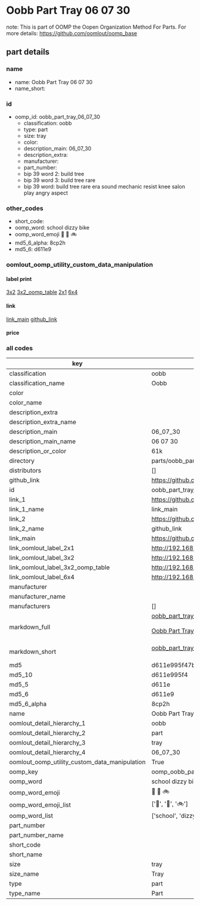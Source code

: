 # Oobb Part Tray 06 07 30  

note: This is part of OOMP the Oopen Organization Method For Parts. For more details: https://github.com/oomlout/oomp_base

##  part details





### name
* name: Oobb Part Tray 06 07 30
* name_short: 
### id
* oomp_id: oobb_part_tray_06_07_30
  * classification: oobb
  * type: part
  * size: tray
  * color: 
  * description_main: 06_07_30
  * description_extra: 
  * manufacturer: 
  * part_number: 
  * bip 39 word 2: build tree
  * bip 39 word 3: build tree rare
  * bip 39 word: build tree rare era sound mechanic resist knee salon play angry aspect

### other_codes
* short_code: 
* oomp_word: school dizzy bike
* oomp_word_emoji :school: :dizzy: :bike:
* md5_6_alpha: 8cp2h
* md5_6: d611e9






### oomlout_oomp_utility_custom_data_manipulation
#### label print
[3x2](http://192.168.1.245:1112/?label=oomp%208cp2h)
[3x2_oomp_table](http://192.168.1.107:1112/?label=oomp%208cp2h)
[2x1](http://192.168.1.242:1112/?label=oomp%208cp2h)
[6x4](http://192.168.1.55:1112/?label=oomp%208cp2h)    

#### link

[link_main](https://github.com/oomlout/oomlout_oomp_current_version_messy/tree/main/parts/oobb_part_tray_06_07_30) [github_link](https://github.com/oomlout/oomlout_oomp_part_src/tree/main/parts/oobb_part_tray_06_07_30)                             

#### price







### all codes 
| key | value |  
| --- | --- |  
| classification | oobb |  
| classification_name | Oobb |  
| color |  |  
| color_name |  |  
| description_extra |  |  
| description_extra_name |  |  
| description_main | 06_07_30 |  
| description_main_name | 06 07 30 |  
| description_or_color | 61k |  
| directory | parts/oobb_part_tray_06_07_30 |  
| distributors | [] |  
| github_link | https://github.com/oomlout/oomlout_oomp_part_src/tree/main/parts/oobb_part_tray_06_07_30 |  
| id | oobb_part_tray_06_07_30 |  
| link_1 | https://github.com/oomlout/oomlout_oomp_current_version_messy/tree/main/parts/oobb_part_tray_06_07_30 |  
| link_1_name | link_main |  
| link_2 | https://github.com/oomlout/oomlout_oomp_part_src/tree/main/parts/oobb_part_tray_06_07_30 |  
| link_2_name | github_link |  
| link_main | https://github.com/oomlout/oomlout_oomp_current_version_messy/tree/main/parts/oobb_part_tray_06_07_30 |  
| link_oomlout_label_2x1 | http://192.168.1.242:1112/?label=oomp%208cp2h |  
| link_oomlout_label_3x2 | http://192.168.1.245:1112/?label=oomp%208cp2h |  
| link_oomlout_label_3x2_oomp_table | http://192.168.1.107:1112/?label=oomp%208cp2h |  
| link_oomlout_label_6x4 | http://192.168.1.55:1112/?label=oomp%208cp2h |  
| manufacturer |  |  
| manufacturer_name |  |  
| manufacturers | [] |  
| markdown_full | [oobb_part_tray_06_07_30](https://github.com/oomlout/oomlout_oomp_current_version_messy/tree/main/parts/oobb_part_tray_06_07_30)<br>[](https://github.com/oomlout/oomlout_oomp_current_version_messy/tree/main/parts/oobb_part_tray_06_07_30)<br>[Oobb Part Tray 06 07 30](https://github.com/oomlout/oomlout_oomp_current_version_messy/tree/main/parts/oobb_part_tray_06_07_30)<br><br> |  
| markdown_short | [oobb_part_tray_06_07_30](https://github.com/oomlout/oomlout_oomp_current_version_messy/tree/main/parts/oobb_part_tray_06_07_30)<br><br> |  
| md5 | d611e995f47b96ee28e7e4c56439f8ee |  
| md5_10 | d611e995f4 |  
| md5_5 | d611e |  
| md5_6 | d611e9 |  
| md5_6_alpha | 8cp2h |  
| name | Oobb Part Tray 06 07 30 |  
| oomlout_detail_hierarchy_1 | oobb |  
| oomlout_detail_hierarchy_2 | part |  
| oomlout_detail_hierarchy_3 | tray |  
| oomlout_detail_hierarchy_4 | 06_07_30 |  
| oomlout_oomp_utility_custom_data_manipulation | True |  
| oomp_key | oomp_oobb_part_tray_06_07_30 |  
| oomp_word | school dizzy bike |  
| oomp_word_emoji | :school: :dizzy: :bike: |  
| oomp_word_emoji_list | [':school:', ':dizzy:', ':bike:'] |  
| oomp_word_list | ['school', 'dizzy', 'bike'] |  
| part_number |  |  
| part_number_name |  |  
| short_code |  |  
| short_name |  |  
| size | tray |  
| size_name | Tray |  
| type | part |  
| type_name | Part |  
